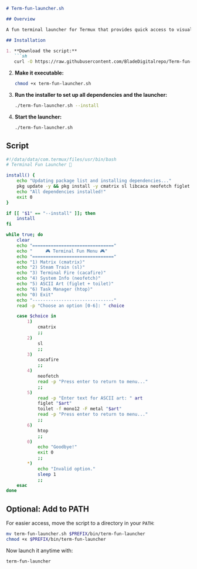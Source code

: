 ```markdown
# Term-fun-launcher.sh

## Overview

A fun terminal launcher for Termux that provides quick access to visual and system tools!

## Installation

1. **Download the script:**
   ```sh
   curl -O https://raw.githubusercontent.com/BladeDigitalrepo/Term-fun-launcher.sh/main/term-fun-launcher.sh
   ```

2. **Make it executable:**
   ```sh
   chmod +x term-fun-launcher.sh
   ```

3. **Run the installer to set up all dependencies and the launcher:**
   ```sh
   ./term-fun-launcher.sh --install
   ```

4. **Start the launcher:**
   ```sh
   ./term-fun-launcher.sh
   ```

## Script

```bash
#!/data/data/com.termux/files/usr/bin/bash
# Terminal Fun Launcher 🎉

install() {
    echo "Updating package list and installing dependencies..."
    pkg update -y && pkg install -y cmatrix sl libcaca neofetch figlet toilet htop
    echo "All dependencies installed!"
    exit 0
}

if [[ "$1" == "--install" ]]; then
    install
fi

while true; do
    clear
    echo "==============================="
    echo "     🎮 Terminal Fun Menu 🎮"
    echo "==============================="
    echo "1) Matrix (cmatrix)"
    echo "2) Steam Train (sl)"
    echo "3) Terminal Fire (cacafire)"
    echo "4) System Info (neofetch)"
    echo "5) ASCII Art (figlet + toilet)"
    echo "6) Task Manager (htop)"
    echo "0) Exit"
    echo "-------------------------------"
    read -p "Choose an option [0-6]: " choice

    case $choice in
        1)
            cmatrix
            ;;
        2)
            sl
            ;;
        3)
            cacafire
            ;;
        4)
            neofetch
            read -p "Press enter to return to menu..."
            ;;
        5)
            read -p "Enter text for ASCII art: " art
            figlet "$art"
            toilet -f mono12 -F metal "$art"
            read -p "Press enter to return to menu..."
            ;;
        6)
            htop
            ;;
        0)
            echo "Goodbye!"
            exit 0
            ;;
        *)
            echo "Invalid option."
            sleep 1
            ;;
    esac
done
```

## Optional: Add to PATH

For easier access, move the script to a directory in your `PATH`:
```sh
mv term-fun-launcher.sh $PREFIX/bin/term-fun-launcher
chmod +x $PREFIX/bin/term-fun-launcher
```
Now launch it anytime with:
```sh
term-fun-launcher
```
```
